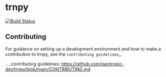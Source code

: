 # trnpy

[![Build Status][test-badge]][main-test-workflow]

## Contributing

For guidance on setting up a development environment and how to make a
contribution to trnpy, see the `contributing guidelines`_.

.. _contributing guidelines: https://github.com/isentropic-dev/trnpy/blob/main/CONTRIBUTING.md

[test-badge]: https://github.com/isentropic-dev/trnpy/actions/workflows/test.yml/badge.svg
[main-test-workflow]: https://github.com/isentropic-dev/trnpy/actions/workflows/test.yml?query=branch%3Amain+
